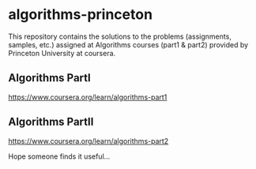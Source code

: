 # algorithms-princeton
This repository contains the solutions to the problems (assignments, samples, etc.) assigned at Algorithms courses (part1 & part2) provided by Princeton University at coursera.

## Algorithms PartI

https://www.coursera.org/learn/algorithms-part1

## Algorithms PartII

https://www.coursera.org/learn/algorithms-part2

Hope someone finds it useful...

